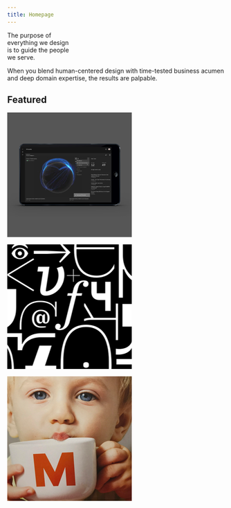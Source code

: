 ```yaml
---
title: Homepage
---
```


<title-block>
The purpose of<br>
everything we design<br>
<span>is to guide the people<br>
we serve.</span>
</title-block>

<grid background="gray-10">
<column lg="8">

When you blend human-centered design with time-tested business acumen and deep domain expertise, the results are palpable.

</column>
</grid>

<grid background="gray-10">
<column lg="4">

## Featured
<!-- -->
</column>
<column lg="4" md="4">

<tile
      type="small"
      tile_title_one="IBM Security"
      description="Detection is at an all time high and breaches at an all time low"
      link_one="Read more">
      <img src="./global/images/tile-img-sm__security.png" alt="A laptop showing security analytics" class="img--sm"/>
    </tile>

</column>
<column lg="4" md="4">

<tile
      type="small"
      tile_title_one="IBM Plex"
      description="Our typeface launched earlier this year and is now going global"
      link_one="Read more">
      <img src="./global/images/tile-img-sm__plex.png" alt="Various letters and characters in the Plex typeface" class="img--sm"/>
    </tile>

</column>
<column lg="4" md="4">

  <tile
      type="small"
      tile_title_one="iX + Migros"
      description="An integrated experience for Switzerland's most popular brand"
      link_one="Read more">
      <img src="./global/images/tile-img-sm__ix-migros.png" alt="an image of a little boy drinking from a mug" class="img--sm"/>    
    </tile>

</column>
</grid>
